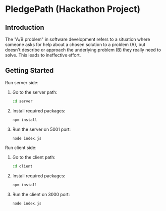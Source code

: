 # PledgePath (Hackathon Project)

## Introduction

The "A/B problem" in software development refers to a situation where someone asks for help about a chosen solution to a problem (A), but doesn't describe or approach the underlying problem (B) they really need to solve. This leads to ineffective effort.

## Getting Started

Run server side:

1. Go to the server path:

   ```bash
   cd server
   ```

2. Install required packages:

   ```c
   npm install 
   ```

3. Run the server on 5001 port:

   ```c
   node index.js
   ```

Run client side:

1. Go to the client path:

   ```bash
   cd client
   ```

2. Install required packages:

   ```c
   npm install
   ```
   
3. Run the client on 3000 port:

   ```c
   node index.js
   ```
